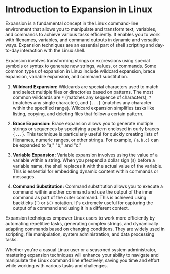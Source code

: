 # Introduction to Expansion in Linux

Expansion is a fundamental concept in the Linux command-line environment that allows you to manipulate and transform text, variables, and commands to achieve various tasks efficiently. It enables you to work with filenames, variables, and command outputs in dynamic and versatile ways. Expansion techniques are an essential part of shell scripting and day-to-day interaction with the Linux shell.

Expansion involves transforming strings or expressions using special symbols or syntax to generate new strings, values, or commands. Some common types of expansion in Linux include wildcard expansion, brace expansion, variable expansion, and command substitution.

1. **Wildcard Expansion:**
   Wildcards are special characters used to match and select multiple files or directories based on patterns. The most common wildcards are `*` (matches any sequence of characters), `?` (matches any single character), and `[...]` (matches any character within the specified range). Wildcard expansion simplifies tasks like listing, copying, and deleting files that follow a certain pattern.

2. **Brace Expansion:**
   Brace expansion allows you to generate multiple strings or sequences by specifying a pattern enclosed in curly braces `{...}`. This technique is particularly useful for quickly creating lists of filenames, numeric ranges, or other strings. For example, `{a,b,c}` can be expanded to "a," "b," and "c."

3. **Variable Expansion:**
   Variable expansion involves using the value of a variable within a string. When you prepend a dollar sign (`$`) before a variable name, the shell replaces it with the actual value of the variable. This is essential for embedding dynamic content within commands or messages.

4. **Command Substitution:**
   Command substitution allows you to execute a command within another command and use the output of the inner command as part of the outer command. This is achieved using backticks (`` ` ``) or `$()` notation. It's extremely useful for capturing the output of a command and using it in a different context.

Expansion techniques empower Linux users to work more efficiently by automating repetitive tasks, generating complex strings, and dynamically adapting commands based on changing conditions. They are widely used in scripting, file manipulation, system administration, and data processing tasks.

Whether you're a casual Linux user or a seasoned system administrator, mastering expansion techniques will enhance your ability to navigate and manipulate the Linux command line effectively, saving you time and effort while working with various tasks and challenges.
